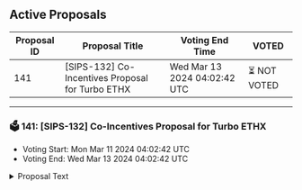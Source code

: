 ## Active Proposals

| Proposal ID | Proposal Title | Voting End Time | VOTED |
|-------------|----------------|-----------------|-------|
| 141 | [SIPS-132] Co-Incentives Proposal for Turbo ETHX | Wed Mar 13 2024 04:02:42 UTC | ⏳ NOT VOTED |

---

### 🗳 141: [SIPS-132] Co-Incentives Proposal for Turbo ETHX
- Voting Start: Mon Mar 11 2024 04:02:42 UTC
- Voting End: Wed Mar 13 2024 04:02:42 UTC

<details>
<summary>Proposal Text</summary>
 
This proposal is intended to authorize a one-time transfer of 55,000 SOMM from the community pool to a multisig address, which will forward the funds to a vesting contract used to incentivize Turbo ETHX cellar depositors on Ethereum Mainnet.nnSee the corresponding forum post for more details: https://community.sommelier.finance/t/sips-132-co-incentives-proposal-for-turbo-ethx/1283
</details>
